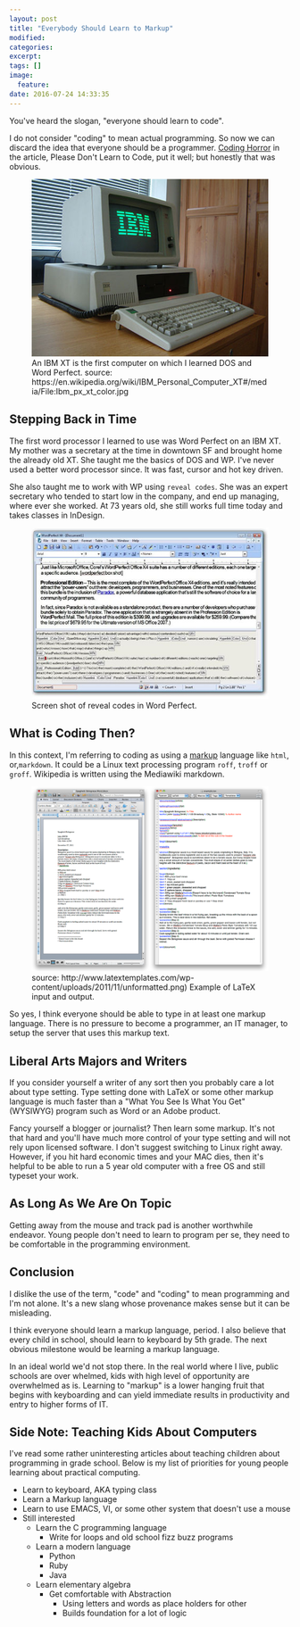 ```yaml
---
layout: post
title: "Everybody Should Learn to Markup"
modified:
categories:
excerpt:
tags: []
image:
  feature:
date: 2016-07-24 14:33:35
---
```

You've heard the slogan, "everyone should learn to code".

I do not consider "coding" to mean actual programming. So now we can discard
the idea that everyone should be a programmer. [Coding Horror](https://blog.codinghorror.com/please-dont-learn-to-code/) in the article, Please Don't Learn to Code, put it well; but honestly that was obvious.

<figure>
    <img src="/images/Ibm_px_xt_color.jpg" alt="Picture of IBM XT personal computer">
    <figcaption>An IBM XT is the first computer on which I  learned DOS and Word Perfect. source: https://en.wikipedia.org/wiki/IBM_Personal_Computer_XT#/media/File:Ibm_px_xt_color.jpg</figcaption>
</figure>

## Stepping Back in Time
The first word processor I learned to use was Word Perfect on an IBM XT. My
mother was a secretary at the time in downtown SF and brought home the already
old XT. She taught me the basics of DOS and WP. I've never used a better word
processor since. It was fast, cursor and hot key driven.

She also taught me to work with WP using `reveal codes`. She was an expert
secretary who tended to start low in the company, and end up managing, where
ever she worked. At 73 years old, she still works full time today and takes
classes in InDesign.

<figure>
    <img width="900px" src="/images/word_perfect_reveal_codes_example.jpg" alt="Screen shot of word Perfect reveal codes.">
    <figcaption>Screen shot of reveal codes in Word Perfect.</figcaption>
</figure>

## What is Coding Then?
In this context, I'm referring to coding as using a
[markup](https://en.Wikipedia.org/wiki/Markup_language) language like `html`,
or,`markdown`. It could be a Linux text processing program `roff`, `troff` or `groff`.  Wikipedia is written using the Mediawiki markdown.

<figure>
    <img src="/images/latex_example.png" alt="Example of Latex input and output.">
    <figcaption>source: http://www.latextemplates.com/wp-content/uploads/2011/11/unformatted.png) Example of LaTeX input and output.</figcaption>
</figure>

So yes, I think everyone should be able to type in at least one
markup language. There is no pressure to become a programmer, an IT manager, to
setup the server that uses this markup text.

## Liberal Arts Majors and Writers
If you consider yourself a writer of any sort then you probably care a lot
about type setting. Type setting done with LaTeX or some other markup
language is much faster than a "What You See Is What You Get" (WYSIWYG) program
such as Word or an Adobe product.

Fancy yourself a blogger or journalist? Then learn some markup. It's not that
hard and you'll have much more control of your type setting and will not rely
upon licensed software. I don't suggest switching to Linux right away. However,
if you hit hard economic times and your MAC dies, then it's helpful to be able
to run a 5 year old computer with a free OS and still typeset your work.

## As Long As We Are On Topic
Getting away from the mouse and track pad is another
worthwhile endeavor. Young people don't need to learn to program per se, they
need to be comfortable in the programming environment.

## Conclusion
I dislike the use of the term, "code" and "coding" to mean programming and I'm not alone. It's a new slang whose provenance makes sense but it can be misleading.

I think everyone should learn a markup language, period. I also believe that every child in school, should learn to keyboard by 5th grade. The next obvious milestone would be learning a markup language.

In an ideal world we'd not stop there. In the real world where I live, public schools are over whelmed, kids with high level of opportunity are overwhelmed as is. Learning to "markup" is a lower hanging fruit that begins with keyboarding and can yield immediate results in productivity and entry to higher forms of IT.

## Side Note: Teaching Kids About Computers
I've read some rather uninteresting articles about teaching children about programming in grade school. Below is my list of priorities for young people learning about practical computing.

* Learn to keyboard, AKA typing class
* Learn a Markup language
* Learn to use EMACS, VI, or some other system that doesn't use a mouse
* Still interested
    * Learn the C programming language
        * Write for loops and old school fizz buzz programs
    * Learn a modern language
        * Python
        * Ruby
        * Java
    * Learn elementary algebra
        * Get comfortable with Abstraction
            * Using letters and words as place holders for other
            * Builds foundation for a lot of logic


